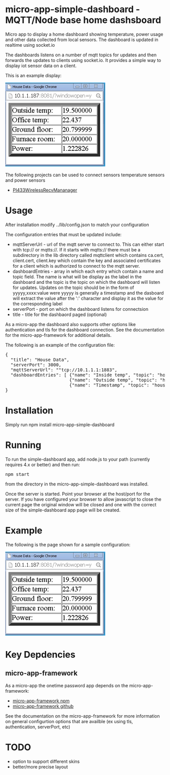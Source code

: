 # micro-app-simple-dashboard - MQTT/Node base home dashsboard

Micro app to display a home dashboard showing temperature, power
usage and other data collected from local sensors. The dashboard is updated
in realtime using socket.io

The dashboards listens on a number of mqtt topics for updates and then
forwards the updates to clients using socket.io.  It provides a simple way
to display iot sensor data on a client.

This is an example display:

![picture of dashboard main window](pictures/dashboard_main_window.jpg?raw=true)

The following projects can be used to connect sensors temperature
sensors and power sensors

* [PI433WirelessRecvMananager](https://github.com/mhdawson/PI433WirelessRecvManager)

# Usage

After installation modify ../lib/config.json to match your configuration

The configuration entries that must be updated include:

* mqttServerUrl - url of the mqtt server to connect to.  This can either start
  with tcp:// or mqtts://. If it starts with mqtts://  there must be a subdirectory
  in the lib directory called mqttclient which contains ca.cert, client.cert,
  client.key which contain the key and associated certificates for a client
  which is authorized to connect to the mqtt server.
* dashboardEntries - array in which each entry  which contain a name and topic field.
  The name is what will be display as the label in the dashboard and the topic
  is the topic on which the dashboard will listen for updates.  Updates on the
  topic should be in the form of yyyyy,xxxx:value were yyyyy is generally a
  timestamp and the dasboard will extract the value after the ':' character and
  display it as the value for the corresponding label
* serverPort - port on which the dashboard listens for connectsion
* title - title for the dashbaord paged (optional)

As a micro-app the dashboard also supports other options like authentication and
tls for the dashboard connection.  See the documentation for the micro-app-framework
for additional details.

The following is an example of the configuration file:

<PRE>
{
  "title": "House Data",
  "serverPort": 3000,
  "mqttServerUrl": ""tcp://10.1.1.1:1883",
  "dashboardEntries": [ {"name": "Inside temp", "topic": "house/temp2"},
                        {"name": "Outside temp", "topic": "house/lacrossTX141/20/temp"},
                        {"name": "Timestamp", "topic": "house/time"} ]
}
</PRE>

# Installation

Simply run npm install micro-app-simple-dashboard

# Running

To run the simple-dashboard app, add node.js to your path (currently requires 4.x or better) and
then run:

<PRE>
npm start
</PRE>

from the directory in the micro-app-simple-dashboard was installed.

Once the server is started. Point your browser at the host/port for the server.
If you have configured your browser to allow javascript to close the current page
the original window will be closed and one with the correct size of the
simple-dashboard app page will be created.


# Example

The following is the page shown for a sample configuration:

![picture of dashboard main window](pictures/dashboard_main_window.jpg?raw=true)

# Key Depdencies

## micro-app-framework
As a micro-app the onetime password app depends on the micro-app-framework:

* [micro-app-framework npm](https://www.npmjs.com/package/micro-app-framework)
* [micro-app-framework github](https://github.com/mhdawson/micro-app-framework)

See the documentation on the micro-app-framework for more information on general
configurtion options that are availble (ex using tls, authentication, serverPort, etc)

# TODO
* option to support different skins
* better/more precise layout

